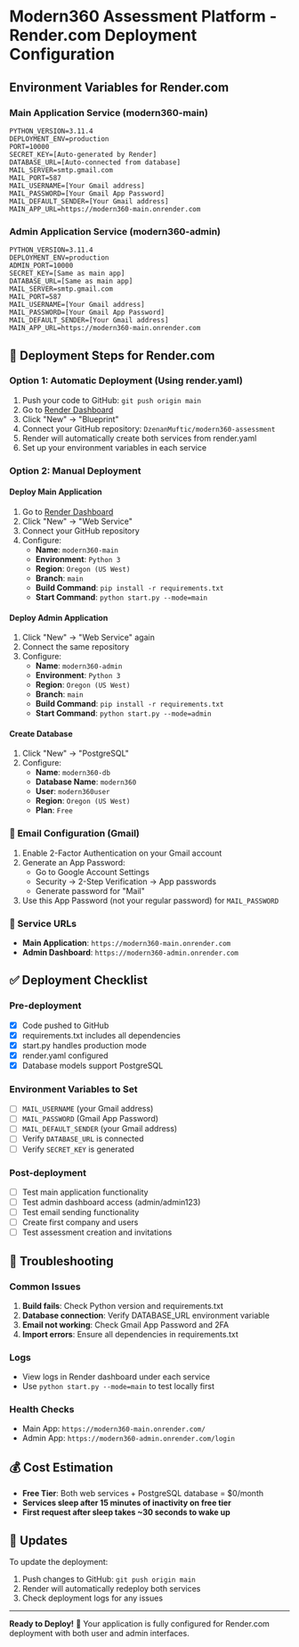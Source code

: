 # Modern360 Assessment Platform - Render.com Deployment Configuration

## Environment Variables for Render.com

### Main Application Service (modern360-main)
```
PYTHON_VERSION=3.11.4
DEPLOYMENT_ENV=production
PORT=10000
SECRET_KEY=[Auto-generated by Render]
DATABASE_URL=[Auto-connected from database]
MAIL_SERVER=smtp.gmail.com
MAIL_PORT=587
MAIL_USERNAME=[Your Gmail address]
MAIL_PASSWORD=[Your Gmail App Password]
MAIL_DEFAULT_SENDER=[Your Gmail address]
MAIN_APP_URL=https://modern360-main.onrender.com
```

### Admin Application Service (modern360-admin)
```
PYTHON_VERSION=3.11.4
DEPLOYMENT_ENV=production
ADMIN_PORT=10000
SECRET_KEY=[Same as main app]
DATABASE_URL=[Same as main app]
MAIL_SERVER=smtp.gmail.com
MAIL_PORT=587
MAIL_USERNAME=[Your Gmail address]
MAIL_PASSWORD=[Your Gmail App Password]
MAIL_DEFAULT_SENDER=[Your Gmail address]
MAIN_APP_URL=https://modern360-main.onrender.com
```

## 🚀 Deployment Steps for Render.com

### Option 1: Automatic Deployment (Using render.yaml)
1. Push your code to GitHub: `git push origin main`
2. Go to [Render Dashboard](https://dashboard.render.com)
3. Click "New" → "Blueprint"
4. Connect your GitHub repository: `DzenanMuftic/modern360-assessment`
5. Render will automatically create both services from render.yaml
6. Set up your environment variables in each service

### Option 2: Manual Deployment
#### Deploy Main Application
1. Go to [Render Dashboard](https://dashboard.render.com)
2. Click "New" → "Web Service"
3. Connect your GitHub repository
4. Configure:
   - **Name**: `modern360-main`
   - **Environment**: `Python 3`
   - **Region**: `Oregon (US West)`
   - **Branch**: `main`
   - **Build Command**: `pip install -r requirements.txt`
   - **Start Command**: `python start.py --mode=main`

#### Deploy Admin Application
1. Click "New" → "Web Service" again
2. Connect the same repository
3. Configure:
   - **Name**: `modern360-admin`
   - **Environment**: `Python 3`
   - **Region**: `Oregon (US West)`
   - **Branch**: `main`
   - **Build Command**: `pip install -r requirements.txt`
   - **Start Command**: `python start.py --mode=admin`

#### Create Database
1. Click "New" → "PostgreSQL"
2. Configure:
   - **Name**: `modern360-db`
   - **Database Name**: `modern360`
   - **User**: `modern360user`
   - **Region**: `Oregon (US West)`
   - **Plan**: `Free`

### 📧 Email Configuration (Gmail)
1. Enable 2-Factor Authentication on your Gmail account
2. Generate an App Password:
   - Go to Google Account Settings
   - Security → 2-Step Verification → App passwords
   - Generate password for "Mail"
3. Use this App Password (not your regular password) for `MAIL_PASSWORD`

### 🔗 Service URLs
- **Main Application**: `https://modern360-main.onrender.com`
- **Admin Dashboard**: `https://modern360-admin.onrender.com`

## ✅ Deployment Checklist

### Pre-deployment
- [x] Code pushed to GitHub
- [x] requirements.txt includes all dependencies
- [x] start.py handles production mode
- [x] render.yaml configured
- [x] Database models support PostgreSQL

### Environment Variables to Set
- [ ] `MAIL_USERNAME` (your Gmail address)
- [ ] `MAIL_PASSWORD` (Gmail App Password)
- [ ] `MAIL_DEFAULT_SENDER` (your Gmail address)
- [ ] Verify `DATABASE_URL` is connected
- [ ] Verify `SECRET_KEY` is generated

### Post-deployment
- [ ] Test main application functionality
- [ ] Test admin dashboard access (admin/admin123)
- [ ] Test email sending functionality
- [ ] Create first company and users
- [ ] Test assessment creation and invitations

## 🔧 Troubleshooting

### Common Issues
1. **Build fails**: Check Python version and requirements.txt
2. **Database connection**: Verify DATABASE_URL environment variable
3. **Email not working**: Check Gmail App Password and 2FA
4. **Import errors**: Ensure all dependencies in requirements.txt

### Logs
- View logs in Render dashboard under each service
- Use `python start.py --mode=main` to test locally first

### Health Checks
- Main App: `https://modern360-main.onrender.com/`
- Admin App: `https://modern360-admin.onrender.com/login`

## 💰 Cost Estimation
- **Free Tier**: Both web services + PostgreSQL database = $0/month
- **Services sleep after 15 minutes of inactivity on free tier**
- **First request after sleep takes ~30 seconds to wake up**

## 🔄 Updates
To update the deployment:
1. Push changes to GitHub: `git push origin main`
2. Render will automatically redeploy both services
3. Check deployment logs for any issues

---

**Ready to Deploy!** 🚀
Your application is fully configured for Render.com deployment with both user and admin interfaces.
